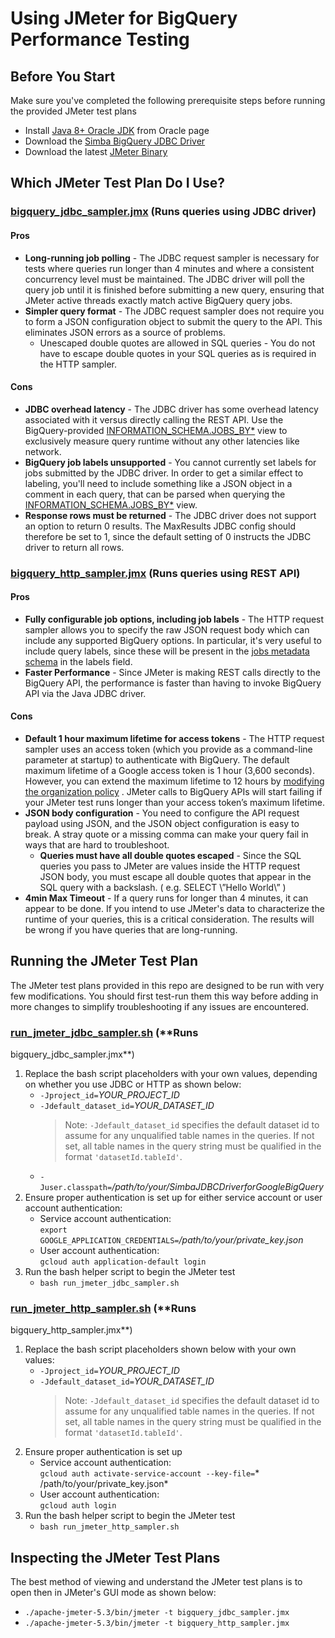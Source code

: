 # Using JMeter for BigQuery Performance Testing

## Before You Start

Make sure you've completed the following prerequisite steps before running the
provided JMeter test plans

* Install
  [Java 8+ Oracle JDK](https://www.oracle.com/java/technologies/javase/javase-jdk8-downloads.html)
  from Oracle page
* Download the
  [Simba BigQuery JDBC Driver](https://cloud.google.com/bigquery/providers/simba-drivers)
* Download the latest
  [JMeter Binary](https://jmeter.apache.org/download_jmeter.cgi)

## Which JMeter Test Plan Do I Use?

### [bigquery_jdbc_sampler.jmx](bigquery_jdbc_sampler.jmx) (Runs queries using JDBC driver)

#### Pros

* **Long-running job polling** - The JDBC request sampler is necessary for tests
  where queries run longer than 4 minutes and where a consistent concurrency
  level must be maintained. The JDBC driver will poll the query job until it is
  finished before submitting a new query, ensuring that JMeter active threads
  exactly match active BigQuery query jobs.
* **Simpler query format** - The JDBC request sampler does not require you to
  form a JSON configuration object to submit the query to the API. This
  eliminates JSON errors as a source of problems.
    * Unescaped double quotes are allowed in SQL queries - You do not have to
      escape double quotes in your SQL queries as is required in the HTTP
      sampler.

#### Cons

* **JDBC overhead latency** - The JDBC driver has some overhead latency
  associated with it versus directly calling the REST API. Use the
  BigQuery-provided
  [INFORMATION_SCHEMA.JOBS_BY*](https://cloud.google.com/bigquery/docs/information-schema-jobs)
  view to exclusively measure query runtime without any other latencies like
  network.
* **BigQuery job labels unsupported** - You cannot currently set labels for jobs
  submitted by the JDBC driver. In order to get a similar effect to labeling,
  you'll need to include something like a JSON object in a comment in each
  query, that can be parsed when querying the
  [INFORMATION_SCHEMA.JOBS_BY*](https://cloud.google.com/bigquery/docs/information-schema-jobs)
  view.
* **Response rows must be returned** - The JDBC driver does not support an
  option to return 0 results. The MaxResults JDBC config should therefore be set
  to 1, since the default setting of 0 instructs the JDBC driver to return all
  rows.

### [bigquery_http_sampler.jmx](bigquery_http_sampler.jmx) (Runs queries using REST API)

#### Pros

* **Fully configurable job options, including job labels** - The HTTP request
  sampler allows you to specify the raw JSON request body which can include any
  supported BigQuery options. In particular, it's very useful to include query
  labels, since these will be present in the
  [jobs metadata schema](https://cloud.google.com/bigquery/docs/information-schema-jobs#schema)
  in the labels field.
* **Faster Performance** - Since JMeter is making REST calls directly to the
  BigQuery API, the performance is faster than having to invoke BigQuery API via
  the Java JDBC driver.

#### Cons

* **Default 1 hour maximum lifetime for access tokens** - The HTTP request
  sampler uses an access token (which you provide as a command-line parameter at
  startup) to authenticate with BigQuery. The default maximum lifetime of a
  Google access token is 1 hour (3,600 seconds). However, you can extend the
  maximum lifetime to 12 hours by
  [modifying the organization policy](https://cloud.google.com/resource-manager/docs/organization-policy/restricting-service-accounts#extend_oauth_ttl)
  . JMeter calls to BigQuery APIs will start failing if your JMeter test runs
  longer than your access token’s maximum lifetime.
* **JSON body configuration** - You need to configure the API request payload
  using JSON, and the JSON object configuration is easy to break. A stray quote
  or a missing comma can make your query fail in ways that are hard to
  troubleshoot.
    * **Queries must have all double quotes escaped** - Since the SQL queries
      you pass to JMeter are values inside the HTTP request JSON body, you must
      escape all double quotes that appear in the SQL query with a backslash. (
      e.g. SELECT \”Hello World\” )
* **4min Max Timeout** - If a query runs for longer than 4 minutes, it can
  appear to be done. If you intend to use JMeter's data to characterize the
  runtime of your queries, this is a critical consideration. The results will be
  wrong if you have queries that are long-running.

## Running the JMeter Test Plan

The JMeter test plans provided in this repo are designed to be run with very few
modifications. You should first test-run them this way before adding in more
changes to simplify troubleshooting if any issues are encountered.

### [run_jmeter_jdbc_sampler.sh](run_jmeter_jdbc_sampler.sh) (**Runs

bigquery_jdbc_sampler.jmx**)

1. Replace the bash script placeholders with your own values, depending on
   whether you use JDBC or HTTP as shown below:
    * `-Jproject_id=`*YOUR_PROJECT_ID*
    * `-Jdefault_dataset_id=`*YOUR_DATASET_ID*
      > Note: `-Jdefault_dataset_id` specifies the default dataset id to assume
      > for any unqualified table names in the queries. If not set, all table
      > names in the query string must be qualified in the format
      > `'datasetId.tableId'`.
    * `-Juser.classpath=`*/path/to/your/SimbaJDBCDriverforGoogleBigQuery*
1. Ensure proper authentication is set up for either service account or user
   account authentication:
    * Service account authentication: \
      `export GOOGLE_APPLICATION_CREDENTIALS=`*/path/to/your/private_key.json*
    * User account authentication: \
      `gcloud auth application-default login`
1. Run the bash helper script to begin the JMeter test
    * `bash run_jmeter_jdbc_sampler.sh`

### [run_jmeter_http_sampler.sh](run_jmeter_http_sampler.sh) (**Runs

bigquery_http_sampler.jmx**)

1. Replace the bash script placeholders shown below with your own values:
    * `-Jproject_id=`*YOUR_PROJECT_ID*
    * `-Jdefault_dataset_id=`*YOUR_DATASET_ID*
      > Note: `-Jdefault_dataset_id` specifies the default dataset id to assume 
      > for any unqualified table names in the queries. If not set, all table
      > names in the query string must be qualified in the format
      > `'datasetId.tableId'`.
1. Ensure proper authentication is set up
    * Service account authentication: \
      `gcloud auth activate-service-account --key-file=`*
      /path/to/your/private_key.json*
    * User account authentication: \
      `gcloud auth login`
1. Run the bash helper script to begin the JMeter test
    * `bash run_jmeter_http_sampler.sh`

## Inspecting the JMeter Test Plans

The best method of viewing and understand the JMeter test plans is to open then
in JMeter's GUI mode as shown below:

* `./apache-jmeter-5.3/bin/jmeter -t bigquery_jdbc_sampler.jmx`
* `./apache-jmeter-5.3/bin/jmeter -t bigquery_http_sampler.jmx`
